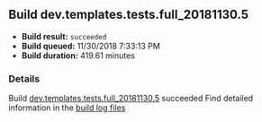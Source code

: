 ## Build dev.templates.tests.full_20181130.5
- **Build result:** `succeeded`
- **Build queued:** 11/30/2018 7:33:13 PM
- **Build duration:** 419.61 minutes
### Details
Build [dev.templates.tests.full_20181130.5](https://winappstudio.visualstudio.com/web/build.aspx?pcguid=a4ef43be-68ce-4195-a619-079b4d9834c2&builduri=vstfs%3a%2f%2f%2fBuild%2fBuild%2f26658) succeeded
Find detailed information in the [build log files](https://uwpctdiags.blob.core.windows.net/buildlogs/dev.templates.tests.full_20181130.5_logs.zip)
